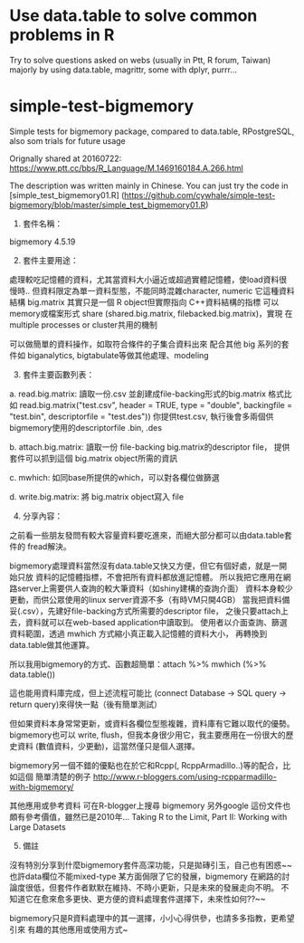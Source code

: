 # Use data.table to solve common problems in R
Try to solve questions asked on webs (usually in Ptt, R forum, Taiwan) majorly by using data.table, magrittr, some with dplyr, purrr...

# simple-test-bigmemory
Simple tests for bigmemory package, compared to data.table, RPostgreSQL, also som trials for future usage

Orignally shared at 20160722:  
https://www.ptt.cc/bbs/R_Language/M.1469160184.A.266.html

The description was written mainly in Chinese. You can just try the code in [simple_test_bigmemory01.R] (https://github.com/cywhale/simple-test-bigmemory/blob/master/simple_test_bigmemory01.R)

1. 套件名稱：

bigmemory 4.5.19

2. 套件主要用途：

處理較吃記憶體的資料，尤其當資料大小逼近或超過實體記憶體，使load資料很慢時..
但資料限定為單一資料型態，不能同時混雜character, numeric
它這種資料結構 big.matrix 其實只是一個 R object但實際指向 C++資料結構的指標
可以memory或檔案形式 share (shared.big.matrix, filebacked.big.matrix)，實現
在 multiple processes or cluster共用的機制

可以做簡單的資料操作，如取符合條件的子集合資料出來
配合其他 big 系列的套件如 biganalytics, bigtabulate等做其他處理、modeling

3. 套件主要函數列表：

a. read.big.matrix: 讀取一份.csv 並創建成file-backing形式的big.matrix
                    格式比如
   read.big.matrix("test.csv", header = TRUE,
                      type = "double",
                      backingfile = "test.bin",
                      descriptorfile = "test.des"))
   你提供test.csv, 執行後會多兩個供bigmemory使用的descriptorfile .bin, .des

b. attach.big.matrix: 讀取一份 file-backing big.matrix的descriptor file，
                      提供套件可以抓到這個 big.matrix object所需的資訊

c. mwhich: 如同base所提供的which，可以對各欄位做篩選

d. write.big.matrix: 將 big.matrix object寫入 file


4. 分享內容：

之前看一些朋友發問有較大容量資料要吃進來，而絕大部分都可以由data.table套件的
fread解決。

bigmemory處理資料當然沒有data.table又快又方便，但它有個好處，就是一開始只放
資料的記憶體指標，不會把所有資料都放進記憶體。
所以我把它應用在網路server上需要供人查詢的較大筆資料（如shiny建構的查詢介面）
資料本身較少更動，而供公眾使用的linux server資源不多（有時VM只開4GB）
當我把資料備妥(.csv），先建好file-backing方式所需要的descriptor file，
之後只要attach上去，資料就可以在web-based application中讀取到。
使用者以介面查詢、篩選資料範圍，透過 mwhich 方式縮小真正載入記憶體的資料大小，
再轉換到data.table做其他運算。

所以我用bigmemory的方式、函數超簡單：attach %>% mwhich (%>% data.table())

這也能用資料庫完成，但上述流程可能比 (connect Database -> SQL query -> return
query)來得快一點（後有簡單測試）

但如果資料本身常常更新，或資料各欄位型態複雜，資料庫有它難以取代的優勢。
bigmemory也可以 write, flush，但我本身很少用它，我主要應用在一份很大的歷史資料
(數值資料，少更動)，這當然僅只是個人選擇。

bigmemory另一個不錯的優點也在於它和Rcpp(, RcppArmadillo..)等的配合，比如這個
簡單清楚的例子
http://www.r-bloggers.com/using-rcpparmadillo-with-bigmemory/

其他應用或參考資料 可在R-blogger上搜尋 bigmemory
另外google 這份文件也頗有參考價值，雖然已是2010年...
Taking R to the Limit, Part II: Working with Large Datasets

5. 備註

沒有特別分享到什麼bigmemory套件高深功能，只是拋磚引玉，自己也有困惑~~ 
也許data欄位不能mixed-type 某方面侷限了它的發展，bigmemory
在網路的討論度很低，但套件作者默默在維持、不時小更新，只是未來的發展走向不明。
不知道它在愈來愈多更快、更方便的資料處理套件選擇下，未來性如何??~~

bigmemory只是R資料處理中的其一選擇，小小心得供參，也請多多指教，更希望引來
有趣的其他應用或使用方式~
